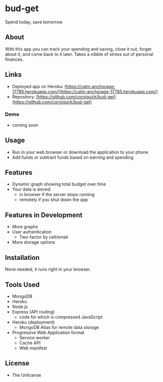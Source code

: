 # bud-get
Spend today, save tomorrow

## About
With this app you can track your spending and saving, close it out, forget about it, and come back to it later. Takes a nibble of stress out of personal finances.

## Links
* Deployed app on Heroku: [https://calm-anchorage-17785.herokuapp.com/](https://calm-anchorage-17785.herokuapp.com/)
* Repository: [https://github.com/coryjquirk/bud-get](https://github.com/coryjquirk/bud-get)
### Demo
* coming soon

## Usage
* Run in your web browser or download the application to your phone
* Add funds or subtract funds based on earning and spending

## Features
* Dynamic graph showing total budget over time
* Your data is stored:
    * in browser if the server stops running
    * remotely if you shut down the app

## Features in Development
* More graphs
* User authentication
    * Two-factor by cell/email
* More storage options

## Installation
None needed, it runs right in your browser.

## Tools Used
* MongoDB
* Heroku
* Node.js
* Express (API routing)
    * code for which is compressed JavaScript
* Heroku (deployment)
    * MongoDB Atlas for remote data storage
* Progressive Web Application format 
    * Service worker
    * Cache API
    * Web manifest

## License
* The Unlicense